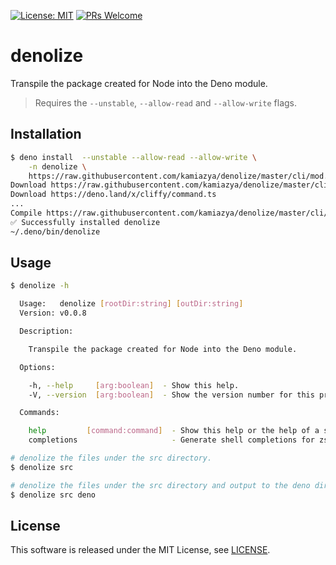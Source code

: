 [![License: MIT](https://img.shields.io/badge/License-MIT-yellow.svg)](https://opensource.org/licenses/MIT)
[![PRs Welcome](https://img.shields.io/badge/PRs-welcome-brightgreen.svg)](http://makeapullrequest.com)

# denolize

Transpile the package created for Node into the Deno module.

> Requires the `--unstable`, `--allow-read` and `--allow-write` flags.

## Installation

```bash
$ deno install  --unstable --allow-read --allow-write \
    -n denolize \
    https://raw.githubusercontent.com/kamiazya/denolize/master/cli/mod.ts
Download https://raw.githubusercontent.com/kamiazya/denolize/master/cli/mod.ts
Download https://deno.land/x/cliffy/command.ts
...
Compile https://raw.githubusercontent.com/kamiazya/denolize/master/cli/mod.ts
✅ Successfully installed denolize
~/.deno/bin/denolize
```

## Usage

```bash
$ denolize -h

  Usage:   denolize [rootDir:string] [outDir:string]
  Version: v0.0.8

  Description:

    Transpile the package created for Node into the Deno module.

  Options:

    -h, --help     [arg:boolean]  - Show this help.
    -V, --version  [arg:boolean]  - Show the version number for this program.

  Commands:

    help         [command:command]  - Show this help or the help of a sub-command.
    completions                     - Generate shell completions for zsh and bash.

# denolize the files under the src directory.
$ denolize src

# denolize the files under the src directory and output to the deno directory.
$ denolize src deno
```

## License

This software is released under the MIT License, see [LICENSE](./LICENSE).
